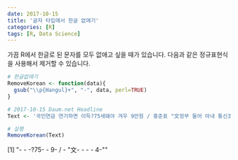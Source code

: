 ```yaml
---
date: 2017-10-15
title: '글자 타입에서 한글 없애기'
categories: [R]
tags: [R, Data Science]
---
```


가끔 R에서 한글로 된 문자를 모두 없애고 싶을 때가 있습니다. 다음과 같은 정규표현식을 사용해서 제거할 수 있습니다.


```r
# 한글없애기
RemoveKorean <- function(data){
  gsub("\\p{Hangul}+", "-", data, perl=TRUE)
}

# 2017-10-15 Daum.net Headline
Text <- '국민연금 연기하면 이득?75세돼야 겨우 9만원 / 홍준표 "文정부 들어 아내 통신조회 4차례"'

# 실행
RemoveKorean(Text)
```

[1] "- - -?75- - 9- / - \"文- - - - 4-\""

